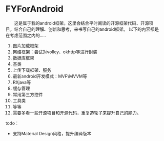 # FYForAndroid

&emsp;&emsp;这是属于我的android框架。这里会结合平时阅读的开源框架代码、开源项目，结合自己的理解、创新和思考，来书写自己的android框架。
以下的内容都是在考虑范围之内的.....

1. 图片加载框架
2. 网络框架：尝试对volley、okhttp等进行封装
3. 数据库框架
4. 基类
5. 上传下载框架、服务
6. 最新android开发模式：MVP\MVVM等
7. RXjava等
8. 缓存管理
9. 常用第三方控件
10. 工具类
11. 等等
12. 需要多看一些开源项目和开源代码，重复造轮子来提升自己的能力。


todo：
- 支持Material Design风格，提升编译版本
